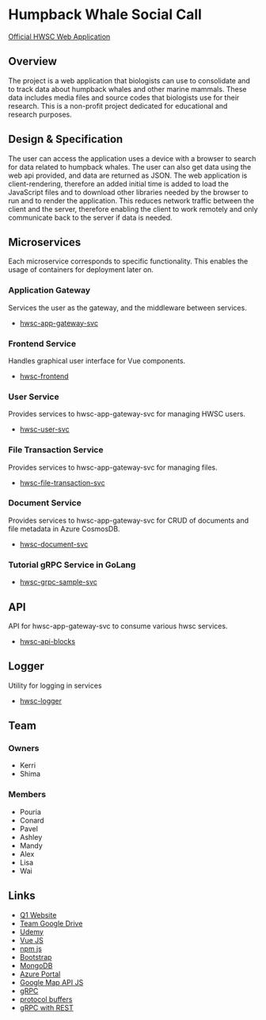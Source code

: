 # Humpback Whale Social Call
[Official HWSC Web Application](https://faraonc.github.io/hwsc-gateway-svc/)

## Overview
The project is a web application that biologists can use to consolidate and to track data about humpback whales and other marine mammals. These data includes media files and source codes that biologists use for their research.
This is a non-profit project dedicated for educational and research purposes.

## Design & Specification
The user can access the application uses a device with a browser to search for data related to humpback whales. The user can also get data using the web api provided, and data are returned as JSON.
The web application is client-rendering, therefore an added initial time is added to load the JavaScript files and to download other libraries needed by the browser to run and to render the application. This reduces network traffic between the client and the server, therefore enabling the client to work remotely and only communicate back to the server if data is needed. 

## Microservices
Each microservice corresponds to specific functionality. This enables the usage of containers for deployment later on.
### Application Gateway
Services the user as the gateway, and the middleware between services.
- [hwsc-app-gateway-svc](https://github.com/hwsc-org/hwsc-app-gateway-svc)
### Frontend Service
Handles graphical user interface for Vue components.
- [hwsc-frontend](https://github.com/hwsc-org/hwsc-frontend)
### User Service
Provides services to hwsc-app-gateway-svc for managing HWSC users.
- [hwsc-user-svc](https://github.com/hwsc-org/hwsc-user-svc)
### File Transaction Service
Provides services to hwsc-app-gateway-svc for managing files.
- [hwsc-file-transaction-svc](https://github.com/hwsc-org/hwsc-file-transaction-svc)
### Document Service
 Provides services to hwsc-app-gateway-svc for CRUD of documents and file metadata in Azure CosmosDB.
- [hwsc-document-svc](https://github.com/hwsc-org/hwsc-document-svc)
### Tutorial gRPC Service in GoLang
- [hwsc-grpc-sample-svc](https://github.com/hwsc-org/hwsc-grpc-sample-svc)
## API
API for hwsc-app-gateway-svc to consume various hwsc services.
- [hwsc-api-blocks](https://github.com/hwsc-org/hwsc-api-blocks)
## Logger
Utility for logging in services
- [hwsc-logger](https://github.com/hwsc-org/hwsc-logger)

## Team 
### Owners
- Kerri
- Shima

### Members
- Pouria 
- Conard 
- Pavel 
- Ashley 
- Mandy 
- Alex
- Lisa
- Wai

## Links
- [Q1 Website](https://hwss.azurewebsites.net/#/)
- [Team Google Drive](https://drive.google.com/drive/folders/13vJqlP3PRIZJMuMC0tfnGKSoOrWuMX4W)
- [Udemy](https://www.udemy.com/)
- [Vue JS](https://vuejs.org/)
- [npm js](https://www.npmjs.com/)
- [Bootstrap](https://getbootstrap.com/)
- [MongoDB](https://www.mongodb.com/)
- [Azure Portal](https://portal.azure.com/)
- [Google Map API JS](https://developers.google.com/maps/documentation/javascript/tutorial)
- [gRPC](https://grpc.io/)
- [protocol buffers](https://developers.google.com/protocol-buffers/docs/proto3)
- [gRPC with REST](https://grpc.io/blog/coreos)
